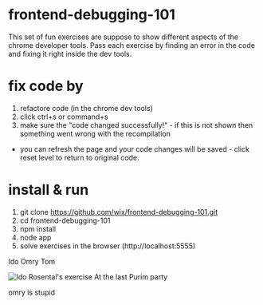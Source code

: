 frontend-debugging-101
======================
This set of fun exercises are suppose to show different aspects of the chrome developer tools.
Pass each exercise by finding an error in the code and fixing it right inside the dev tools.

fix code by
===========
1. refactore code (in the chrome dev tools)
2. click ctrl+s or command+s
3. make sure the "code changed successfully!" - if this is not shown then something went wrong with the recompilation

* you can refresh the page and your code changes will be saved - click reset level to return to original code.

install & run
=============

1. git clone https://github.com/wix/frontend-debugging-101.git
2. cd frontend-debugging-101
3. npm install
4. node app
5. solve exercises in the browser (http://localhost:5555)


Ido     Omry    Tom

![Ido Rosental's exercise](https://github.com/wix/frontend-debugging-101/blob/master/monsters.jpg)
At the last Purim party

omry is stupid

